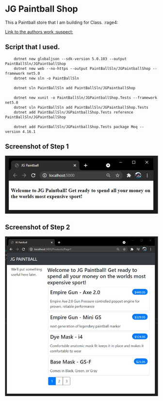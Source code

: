 # JG Paintball Shop
This a Paintball store that I am building for Class. :rage4:

[Link to the authors work :suspect:](https://www.apress.com/gp/book/9781484254394)


## Script that I used.
```
    dotnet new globaljson --sdk-version 5.0.103 --output PaintBallSln/JGPaintballShop
    dotnet new web --no-https --output PaintBallSln/JGPaintballShop --framework net5.0
    dotnet new sln -o PaintBallSln

    dotnet sln PaintBallSln add PaintBallSln/JGPaintballShop 

    dotnet new xunit -o PaintBallSln/JGPaintballShop.Tests --framework net5.0
    dotnet sln PaintBallSln add PaintBallSln/JGPaintballShop.Tests 
    dotnet add PaintBallSln/JGPaintballShop.Tests reference PaintBallSln/JGPaintballShop 

    dotnet add PaintBallSln/JGPaintballShop.Tests package Moq --version 4.16.1
```


## Screenshot of Step 1
![Step 1](https://github.com/jonathan-f-gomez/JG-Paintball-Shop/blob/master/Screenshots/Step1.JPG)

## Screenshot of Step 2
![Step 1](https://github.com/jonathan-f-gomez/JG-Paintball-Shop/blob/master/Screenshots/Step2.JPG)
